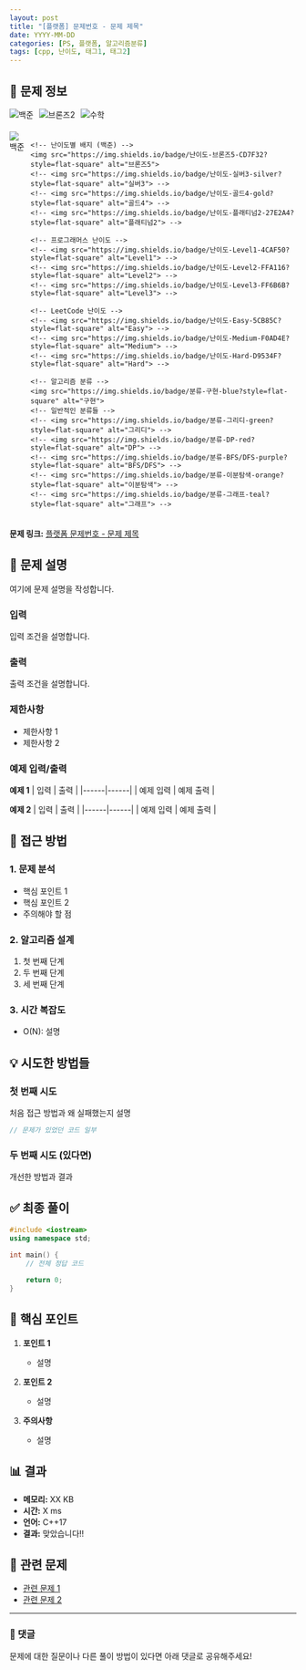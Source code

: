 ```yaml
---
layout: post
title: "[플랫폼] 문제번호 - 문제 제목"
date: YYYY-MM-DD
categories: [PS, 플랫폼, 알고리즘분류]
tags: [cpp, 난이도, 태그1, 태그2]
---
```


## 📌 문제 정보

   <!-- 사용 예시 -->
<div style="display: flex; gap: 10px; margin-bottom: 20px;">
    <img src="https://img.shields.io/badge/플랫폼-백준-gold?style=flat-square" alt="백준" />
    <img src="https://img.shields.io/badge/난이도-브론즈2-CD7F32?style=flat-square" alt="브론즈2" />
    <img src="https://img.shields.io/badge/분류-수학-blue?style=flat-square" alt="수학" />
</div>

<div style="display: flex; gap: 10px; margin-bottom: 20px;">
    <!-- 플랫폼별 배지 예시 (하나 선택) -->
    <img src="https://img.shields.io/badge/플랫폼-백준-gold?style=flat-square" alt="백준">
    <!-- <img src="https://img.shields.io/badge/플랫폼-프로그래머스-navy?style=flat-square" alt="프로그래머스"> -->
    <!-- <img src="https://img.shields.io/badge/플랫폼-LeetCode-orange?style=flat-square" alt="LeetCode"> -->
    
    <!-- 난이도별 배지 (백준) -->
    <img src="https://img.shields.io/badge/난이도-브론즈5-CD7F32?style=flat-square" alt="브론즈5">
    <!-- <img src="https://img.shields.io/badge/난이도-실버3-silver?style=flat-square" alt="실버3"> -->
    <!-- <img src="https://img.shields.io/badge/난이도-골드4-gold?style=flat-square" alt="골드4"> -->
    <!-- <img src="https://img.shields.io/badge/난이도-플래티넘2-27E2A4?style=flat-square" alt="플래티넘2"> -->
    
    <!-- 프로그래머스 난이도 -->
    <!-- <img src="https://img.shields.io/badge/난이도-Level1-4CAF50?style=flat-square" alt="Level1"> -->
    <!-- <img src="https://img.shields.io/badge/난이도-Level2-FFA116?style=flat-square" alt="Level2"> -->
    <!-- <img src="https://img.shields.io/badge/난이도-Level3-FF6B6B?style=flat-square" alt="Level3"> -->
    
    <!-- LeetCode 난이도 -->
    <!-- <img src="https://img.shields.io/badge/난이도-Easy-5CB85C?style=flat-square" alt="Easy"> -->
    <!-- <img src="https://img.shields.io/badge/난이도-Medium-F0AD4E?style=flat-square" alt="Medium"> -->
    <!-- <img src="https://img.shields.io/badge/난이도-Hard-D9534F?style=flat-square" alt="Hard"> -->
    
    <!-- 알고리즘 분류 -->
    <img src="https://img.shields.io/badge/분류-구현-blue?style=flat-square" alt="구현">
    <!-- 일반적인 분류들 -->
    <!-- <img src="https://img.shields.io/badge/분류-그리디-green?style=flat-square" alt="그리디"> -->
    <!-- <img src="https://img.shields.io/badge/분류-DP-red?style=flat-square" alt="DP"> -->
    <!-- <img src="https://img.shields.io/badge/분류-BFS/DFS-purple?style=flat-square" alt="BFS/DFS"> -->
    <!-- <img src="https://img.shields.io/badge/분류-이분탐색-orange?style=flat-square" alt="이분탐색"> -->
    <!-- <img src="https://img.shields.io/badge/분류-그래프-teal?style=flat-square" alt="그래프"> -->
</div>

**문제 링크:** [플랫폼 문제번호 - 문제 제목](URL)

## 📖 문제 설명

여기에 문제 설명을 작성합니다.

### 입력
입력 조건을 설명합니다.

### 출력
출력 조건을 설명합니다.

### 제한사항
- 제한사항 1
- 제한사항 2

### 예제 입력/출력

**예제 1**
| 입력 | 출력 |
|------|------|
| 예제 입력 | 예제 출력 |

**예제 2**
| 입력 | 출력 |
|------|------|
| 예제 입력 | 예제 출력 |

## 🎯 접근 방법

### 1. 문제 분석
- 핵심 포인트 1
- 핵심 포인트 2
- 주의해야 할 점

### 2. 알고리즘 설계
1. 첫 번째 단계
2. 두 번째 단계
3. 세 번째 단계

### 3. 시간 복잡도
- O(N): 설명

## 💡 시도한 방법들

### 첫 번째 시도
처음 접근 방법과 왜 실패했는지 설명

```cpp
// 문제가 있었던 코드 일부
```

### 두 번째 시도 (있다면)
개선한 방법과 결과

## ✅ 최종 풀이

```cpp
#include <iostream>
using namespace std;

int main() {
    // 전체 정답 코드
    
    return 0;
}
```

## 🔑 핵심 포인트

1. **포인트 1**
   - 설명

2. **포인트 2**
   - 설명

3. **주의사항**
   - 설명

## 📊 결과
- **메모리:** XX KB
- **시간:** X ms
- **언어:** C++17
- **결과:** 맞았습니다!!

## 🔗 관련 문제
- [관련 문제 1](URL)
- [관련 문제 2](URL)

---

### 💬 댓글
문제에 대한 질문이나 다른 풀이 방법이 있다면 아래 댓글로 공유해주세요!